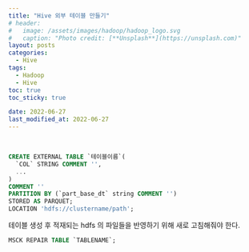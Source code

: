```yaml
---
title: "Hive 외부 테이블 만들기"
# header:
#   image: /assets/images/hadoop/hadoop_logo.svg
#   caption: "Photo credit: [**Unsplash**](https://unsplash.com)"
layout: posts
categories:
  - Hive
tags:
  - Hadoop
  - Hive
toc: true
toc_sticky: true

date: 2022-06-27
last_modified_at: 2022-06-27
---
```


<br>

```sql
CREATE EXTERNAL TABLE `테이블이름`(
  `COL` STRING COMMENT '',
  ...
)
COMMENT ''
PARTITION BY (`part_base_dt` string COMMENT '')
STORED AS PARQUET;
LOCATION 'hdfs://clustername/path';
```

테이블 생성 후 적재되는 hdfs 의 파일들을 반영하기 위해 새로 고침해줘야 한다.


```sql
MSCK REPAIR TABLE `TABLENAME`;
```

